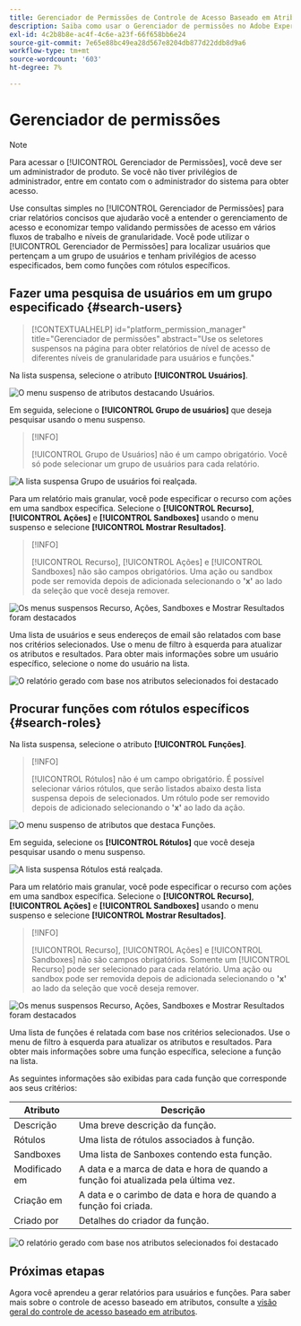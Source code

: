 ```yaml
---
title: Gerenciador de Permissões de Controle de Acesso Baseado em Atributo
description: Saiba como usar o Gerenciador de permissões no Adobe Experience Platform para gerar relatórios e validar permissões de acesso.
exl-id: 4c2b8b8e-ac4f-4c6e-a23f-66f658bb6e24
source-git-commit: 7e65e88bc49ea28d567e8204db877d22ddb8d9a6
workflow-type: tm+mt
source-wordcount: '603'
ht-degree: 7%

---
```


# Gerenciador de permissões

>[!NOTE]
>
>Para acessar o [!UICONTROL Gerenciador de Permissões], você deve ser um administrador de produto. Se você não tiver privilégios de administrador, entre em contato com o administrador do sistema para obter acesso.

Use consultas simples no [!UICONTROL Gerenciador de Permissões] para criar relatórios concisos que ajudarão você a entender o gerenciamento de acesso e economizar tempo validando permissões de acesso em vários fluxos de trabalho e níveis de granularidade. Você pode utilizar o [!UICONTROL Gerenciador de Permissões] para localizar usuários que pertençam a um grupo de usuários e tenham privilégios de acesso especificados, bem como funções com rótulos específicos.

## Fazer uma pesquisa de usuários em um grupo especificado {#search-users}

>[!CONTEXTUALHELP]
>id="platform_permission_manager"
>title="Gerenciador de permissões"
>abstract="Use os seletores suspensos na página para obter relatórios de nível de acesso de diferentes níveis de granularidade para usuários e funções."
<!-- >additional-url="https://experienceleague.adobe.com/docs/experience-platform/access-control/abac/permissions-manager/permissions.html?lang=pt-BR" text="Permission manager" -->

Na lista suspensa, selecione o atributo **[!UICONTROL Usuários]**.

![O menu suspenso de atributos destacando Usuários.](../../images/permission-manager/users-select.png)

Em seguida, selecione o **[!UICONTROL Grupo de usuários]** que deseja pesquisar usando o menu suspenso.

>[!INFO]
>
>[!UICONTROL Grupo de Usuários] não é um campo obrigatório. Você só pode selecionar um grupo de usuários para cada relatório.

![A lista suspensa Grupo de usuários foi realçada.](../../images/permission-manager/user-group-select.png)

Para um relatório mais granular, você pode especificar o recurso com ações em uma sandbox específica. Selecione o **[!UICONTROL Recurso]**, **[!UICONTROL Ações]** e **[!UICONTROL Sandboxes]** usando o menu suspenso e selecione **[!UICONTROL Mostrar Resultados]**.

>[!INFO]
>
>[!UICONTROL Recurso], [!UICONTROL Ações] e [!UICONTROL Sandboxes] não são campos obrigatórios. Uma ação ou sandbox pode ser removida depois de adicionada selecionando o **&#39;x&#39;** ao lado da seleção que você deseja remover.

![Os menus suspensos Recurso, Ações, Sandboxes e Mostrar Resultados foram destacados](../../images/permission-manager/users-additional-attributes-select.png)

Uma lista de usuários e seus endereços de email são relatados com base nos critérios selecionados. Use o menu de filtro à esquerda para atualizar os atributos e resultados. Para obter mais informações sobre um usuário específico, selecione o nome do usuário na lista.

![O relatório gerado com base nos atributos selecionados foi destacado](../../images/permission-manager/users-report.png)

## Procurar funções com rótulos específicos {#search-roles}

Na lista suspensa, selecione o atributo **[!UICONTROL Funções]**.

>[!INFO]
>
>[!UICONTROL Rótulos] não é um campo obrigatório. É possível selecionar vários rótulos, que serão listados abaixo desta lista suspensa depois de selecionados. Um rótulo pode ser removido depois de adicionado selecionando o **&#39;x&#39;** ao lado da ação.

![O menu suspenso de atributos que destaca Funções.](../../images/permission-manager/roles-select.png)

Em seguida, selecione os **[!UICONTROL Rótulos]** que você deseja pesquisar usando o menu suspenso.

![A lista suspensa Rótulos está realçada.](../../images/permission-manager/roles-labels-select.png)

Para um relatório mais granular, você pode especificar o recurso com ações em uma sandbox específica. Selecione o **[!UICONTROL Recurso]**, **[!UICONTROL Ações]** e **[!UICONTROL Sandboxes]** usando o menu suspenso e selecione **[!UICONTROL Mostrar Resultados]**.

>[!INFO]
>
>[!UICONTROL Recurso], [!UICONTROL Ações] e [!UICONTROL Sandboxes] não são campos obrigatórios. Somente um [!UICONTROL Recurso] pode ser selecionado para cada relatório. Uma ação ou sandbox pode ser removida depois de adicionada selecionando o **&#39;x&#39;** ao lado da seleção que você deseja remover.

![Os menus suspensos Recurso, Ações, Sandboxes e Mostrar Resultados foram destacados](../../images/permission-manager/roles-additional-attributes-select.png)

Uma lista de funções é relatada com base nos critérios selecionados. Use o menu de filtro à esquerda para atualizar os atributos e resultados. Para obter mais informações sobre uma função específica, selecione a função na lista.

As seguintes informações são exibidas para cada função que corresponde aos seus critérios:

| Atributo | Descrição |
| --- | --- |
| Descrição | Uma breve descrição da função. |
| Rótulos | Uma lista de rótulos associados à função. |
| Sandboxes | Uma lista de Sanboxes contendo esta função. |
| Modificado em | A data e a marca de data e hora de quando a função foi atualizada pela última vez. |
| Criação em | A data e o carimbo de data e hora de quando a função foi criada. |
| Criado por | Detalhes do criador da função. |

![O relatório gerado com base nos atributos selecionados foi destacado](../../images/permission-manager/roles-report.png)

## Próximas etapas

Agora você aprendeu a gerar relatórios para usuários e funções. Para saber mais sobre o controle de acesso baseado em atributos, consulte a [visão geral do controle de acesso baseado em atributos](../overview.md).
